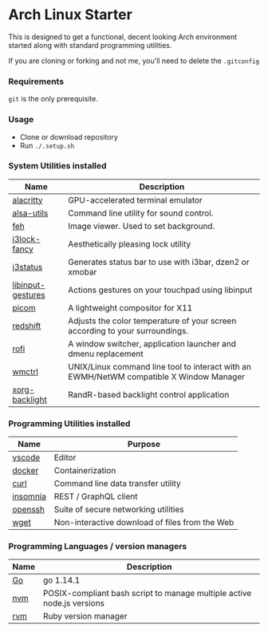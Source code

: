 # Arch Linux Starter

This is designed to get a functional, decent looking Arch environment started along with standard programming utilities.

If you are cloning or forking and not me, you'll need to delete the `.gitconfig`

### Requirements

`git` is the only prerequisite.

### Usage

- Clone or download repository
- Run `./.setup.sh`

### System Utilities installed
          

| Name   | Description |
|---|---|
| [alacritty](https://github.com/alacritty/alacritty)  |  GPU-accelerated terminal emulator  |
| [alsa-utils](https://github.com/alsa-project/alsa-utils)  |  Command line utility for sound control.  |
| [feh](https://github.com/derf/feh)  | Image viewer. Used to set background.  |
| [i3lock-fancy](https://github.com/meskarune/i3lock-fancy) | Aesthetically pleasing lock utility |
| [i3status](https://github.com/i3/i3status) | Generates status bar to use with i3bar, dzen2 or xmobar |
| [libinput-gestures](https://github.com/bulletmark/libinput-gestures) | Actions gestures on your touchpad using libinput |
| [picom](https://github.com/yshui/picom) | A lightweight compositor for X11 |
| [redshift](https://github.com/jonls/redshift) | Adjusts the color temperature of your screen according to your surroundings. |
| [rofi](https://github.com/davatorium/rofi) | A window switcher, application launcher and dmenu replacement  |
| [wmctrl](http://tripie.sweb.cz/utils/wmctrl/) | UNIX/Linux command line tool to interact with an EWMH/NetWM compatible X Window Manager |
| [xorg-backlight](https://www.archlinux.org/packages/extra/x86_64/xorg-xbacklight/) | RandR-based backlight control application |

### Programming Utilities installed
| Name | Purpose |
|---|---|
| [vscode](https://code.visualstudio.com/) | Editor |
| [docker](https://www.docker.com/) | Containerization |
| [curl](https://curl.haxx.se/) | Command line data transfer utility |
| [insomnia](https://insomnia.rest/) | REST / GraphQL client |
| [openssh](https://joplinapp.org/) | Suite of secure networking utilities |
| [wget](https://github.com/mirror/wget) | Non-interactive download of files from the Web |

### Programming Languages / version managers

| Name | Description |
|---|---|
| [Go](https://github.com/golang/go) | go 1.14.1 |
| [nvm](https://github.com/nvm-sh/nvm) | POSIX-compliant bash script to manage multiple active node.js versions  |
| [rvm](https://github.com/rvm/rvm) | Ruby version manager |